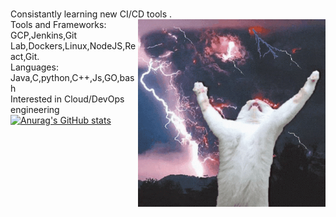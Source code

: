 \
Consistantly learning new CI/CD tools . <img align="right" src="https://github.com/rahulk789/rahulk789/blob/main/cat-kitty.gif" height="300" width="300"/>\
Tools and Frameworks: GCP,Jenkins,Git Lab,Dockers,Linux,NodeJS,React,Git. \
Languages: Java,C,python,C++,Js,GO,bash\
Interested in Cloud/DevOps engineering
[![Anurag's GitHub stats](https://github-readme-stats.vercel.app/api?username=rahulk789&show_icons=true&theme=gotham)](https://github.com/anuraghazra/github-readme-stats)

